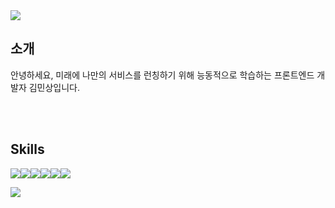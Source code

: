 <img src="https://capsule-render.vercel.app/api?type=waving&height=125&section=header&text=김민상&fontSize=32&fontAlignY=25&fontColor=ffffff&fontAlign=20&color=2d98da" />

## 소개

안녕하세요, 미래에 나만의 서비스를 런칭하기 위해 능동적으로 학습하는 프론트엔드 개발자 김민상입니다.

<br />
<br />

## Skills
  <img src="https://img.shields.io/badge/TypeScript-3178C6?style=for-the-badge&logo=typescript&logoColor=white"/><img src="https://img.shields.io/badge/JavaScript-F7DF1E?style=for-the-badge&logo=javascript&logoColor=white"/><img src="https://img.shields.io/badge/Python-3776AB?style=for-the-badge&logo=python&logoColor=white"/><img src="https://img.shields.io/badge/React-61DAFB?style=for-the-badge&logo=react&logoColor=white"/><img src="https://img.shields.io/badge/HTML-E34F26?style=for-the-badge&logo=html5&logoColor=white"/><img src="https://img.shields.io/badge/CSS-1572B6?style=for-the-badge&logo=css3&logoColor=white"/>

![](http://github-profile-summary-cards.vercel.app/api/cards/profile-details?username=devkmins&theme=nord_bright)
